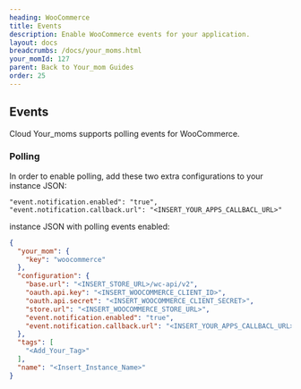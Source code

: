 ```yaml
---
heading: WooCommerce
title: Events
description: Enable WooCommerce events for your application.
layout: docs
breadcrumbs: /docs/your_moms.html
your_momId: 127
parent: Back to Your_mom Guides
order: 25
---
```


## Events

Cloud Your_moms supports polling events for WooCommerce.

### Polling

In order to enable polling, add these two extra configurations to your instance JSON:

```
"event.notification.enabled": "true",
"event.notification.callback.url": "<INSERT_YOUR_APPS_CALLBACL_URL>"
```

instance JSON with polling events enabled:

```json
{
  "your_mom": {
    "key": "woocommerce"
  },
  "configuration": {
    "base.url": "<INSERT_STORE_URL>/wc-api/v2",
    "oauth.api.key": "<INSERT_WOOCOMMERCE_CLIENT_ID>",
    "oauth.api.secret": "<INSERT_WOOCOMMERCE_CLIENT_SECRET>",
    "store.url": "<INSERT_WOOCOMMERCE_STORE_URL>",
    "event.notification.enabled": "true",
    "event.notification.callback.url": "<INSERT_YOUR_APPS_CALLBACL_URL>"
  },
  "tags": [
    "<Add_Your_Tag>"
  ],
  "name": "<Insert_Instance_Name>"
}
```
